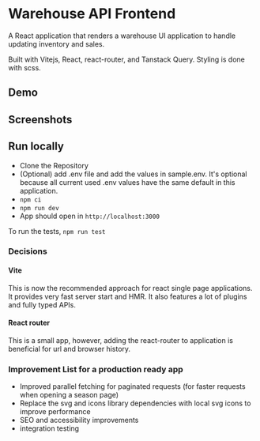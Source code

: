 # Warehouse API Frontend

A React application that renders a warehouse UI application to handle updating inventory and sales.

Built with Vitejs, React, react-router, and Tanstack Query. Styling is done with scss.

## Demo

## Screenshots

## Run locally

- Clone the Repository
- (Optional) add .env file and add the values in sample.env. It's optional because all current used .env values have the same default in this application.
- `npm ci`
- `npm run dev`
- App should open in `http://localhost:3000`

To run the tests, `npm run test`

### Decisions

#### Vite

This is now the recommended approach for react single page applications. It provides very fast server start and HMR. It also features a lot of plugins and fully typed APIs.

#### React router

This is a small app, however, adding the react-router to application is beneficial for url and browser history.

### Improvement List for a production ready app

- Improved parallel fetching for paginated requests (for faster requests when opening a season page)
- Replace the svg and icons library dependencies with local svg icons to improve performance
- SEO and accessibility improvements
- integration testing
